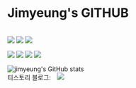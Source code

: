 # Jimyeung's GITHUB 

<br>
<img src="https://img.shields.io/badge/JAVA-007396?style=for-the-badge&logo=java&logoColor=white"> <img src="https://img.shields.io/badge/javascript-F7DF1E?style=for-the-badge&logo=javascript&logoColor=black"> <img src="https://img.shields.io/badge/PYTHON-3776AB?style=for-the-badge&logo=python&logoColor=white"> 

<img src="https://img.shields.io/badge/Spring Boot-6DB33F?style=for-the-badge&logo=Spring Boot&logoColor=white"> <img src="https://img.shields.io/badge/vue.js-4FC08D?style=for-the-badge&logo=vue.js&logoColor=white"> 
<img src="https://img.shields.io/badge/oracle-F80000?style=for-the-badge&logo=oracle&logoColor=white"> <img src="https://img.shields.io/badge/github-181717?style=for-the-badge&logo=github&logoColor=white">



![jimyeung's GitHub stats](https://github-readme-stats.vercel.app/api?username=ji-myeung-Kim&show_icons=true&theme=monokai)<br>
 티스토리 블로그: <a href="https://jimyeung-dev-til.tistory.com/">
    <img 
        src="http://img.shields.io/badge/-jimyeung's tistory-222222?style=flat&logo=Vector Logo Zone&link=https://jimyeung-dev-til.tistory.com/"
        style="height : auto; margin-left : 10px; margin-right : 10px;"/>
</a>
